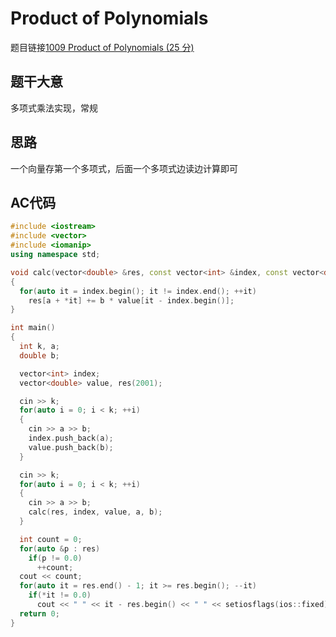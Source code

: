 # Product of Polynomials
题目链接[1009 Product of Polynomials (25 分)](https://pintia.cn/problem-sets/994805342720868352/problems/994805509540921344)
## 题干大意

多项式乘法实现，常规

## 思路

一个向量存第一个多项式，后面一个多项式边读边计算即可

## AC代码
```cpp linenums="1"
#include <iostream>
#include <vector>
#include <iomanip>
using namespace std;

void calc(vector<double> &res, const vector<int> &index, const vector<double> &value, const int a, const double b)
{
  for(auto it = index.begin(); it != index.end(); ++it)
    res[a + *it] += b * value[it - index.begin()];
}

int main()
{
  int k, a;
  double b;

  vector<int> index;
  vector<double> value, res(2001);

  cin >> k;
  for(auto i = 0; i < k; ++i)
  {
    cin >> a >> b;
    index.push_back(a);
    value.push_back(b);
  }

  cin >> k;
  for(auto i = 0; i < k; ++i)
  {
    cin >> a >> b;
    calc(res, index, value, a, b);
  }

  int count = 0;
  for(auto &p : res)
    if(p != 0.0)
      ++count;
  cout << count;
  for(auto it = res.end() - 1; it >= res.begin(); --it)
    if(*it != 0.0)
      cout << " " << it - res.begin() << " " << setiosflags(ios::fixed) << setprecision(1) << *it;
  return 0;
}
```
